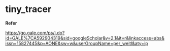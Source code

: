 # tiny_tracer





**Refer**

https://go.gale.com/ps/i.do?id=GALE%7CA592904319&sid=googleScholar&v=2.1&it=r&linkaccess=abs&issn=15827445&p=AONE&sw=w&userGroupName=per_weitl&aty=ip